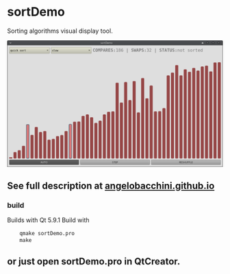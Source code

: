 # sortDemo
Sorting algorithms visual display tool.

![alt text](./sortDemo.png)

See full description at [angelobacchini.github.io](https://angelobacchini.github.io/software%20projects/sorting-algorithm-demo)
---
### build
Builds with Qt 5.9.1
Build with 

        qmake sortDemo.pro
        make

or just open sortDemo.pro in QtCreator.
---
